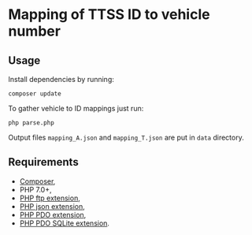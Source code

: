 # Mapping of TTSS ID to vehicle number

## Usage

Install dependencies by running:
```
composer update
```

To gather vehicle to ID mappings just run:
```
php parse.php
```

Output files `mapping_A.json` and `mapping_T.json` are put in `data` directory.

## Requirements

- [Composer](https://getcomposer.org/),
- PHP 7.0+,
- [PHP ftp extension](https://www.php.net/manual/en/ftp.installation.php),
- [PHP json extension](https://www.php.net/manual/en/json.installation.php),
- [PHP PDO extension](https://www.php.net/manual/en/pdo.installation.php),
- [PHP PDO SQLite extension](https://www.php.net/manual/en/ref.pdo-sqlite.php).
